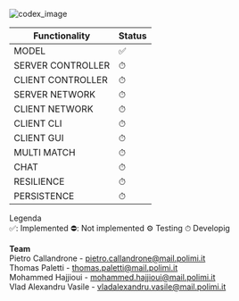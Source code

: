 








![codex_image](https://github.com/PietroCallandrone/IS24-LB05/assets/139533466/f9826d44-9131-4da4-b36d-bd68aee2de4b)









|Functionality|Status|
|-------------|------|
|MODEL|✅|
|SERVER CONTROLLER|⏱|
|CLIENT CONTROLLER|⏱|
|SERVER NETWORK|⏱|
|CLIENT NETWORK|⏱|
|CLIENT CLI|⏱|
|CLIENT GUI|⏱|
|MULTI MATCH|⏱|
|CHAT|⏱|
|RESILIENCE|⏱|
|PERSISTENCE|⏱|

Legenda <br>
✅: Implemented  ⛔: Not implemented ⚙️ Testing    ⏱ Developig

<b>Team</b> <br>
Pietro Callandrone   - pietro.callandrone@mail.polimi.it <br>
Thomas Paletti       - thomas.paletti@mail.polimi.it <br>
Mohammed Hajjioui    - mohammed.hajjioui@mail.polimi.it <br>
Vlad Alexandru Vasile - vladalexandru.vasile@mail.polimi.it <br>
